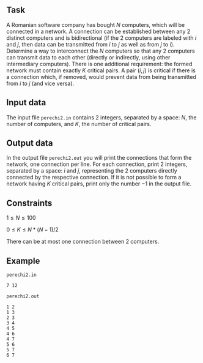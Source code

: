 ## Task

A Romanian software company has bought $N$ computers, which will be connected in a network. A connection can be established between any 2 distinct computers and is bidirectional (if the 2 computers are labeled with $i$ and $j$, then data can be transmitted from $i$ to $j$ as well as from $j$ to $i$). Determine a way to interconnect the $N$ computers so that any 2 computers can transmit data to each other (directly or indirectly, using other intermediary computers). There is one additional requirement: the formed network must contain exactly $K$ critical pairs. A pair $(i,j)$ is critical if there is a connection which, if removed, would prevent data from being transmitted from $i$ to $j$ (and vice versa).

## Input data

The input file `perechi2.in` contains 2 integers, separated by a space: $N$, the number of computers, and $K$, the number of critical pairs.

## Output data

In the output file `perechi2.out` you will print the connections that form the network, one connection per line. For each connection, print 2 integers, separated by a space: $i$ and $j$, representing the 2 computers directly connected by the respective connection. If it is not possible to form a network having $K$ critical pairs, print only the number $-1$ in the output file.

## Constraints

$1 \leq N \leq 100$

$0 \leq K \leq N*(N-1)/2$

There can be at most one connection between 2 computers.

## Example

`perechi2.in`
```
7 12
```

`perechi2.out`
```
1 2
1 3
2 3
3 4
4 5
4 6
4 7
5 6
5 7
6 7
```
